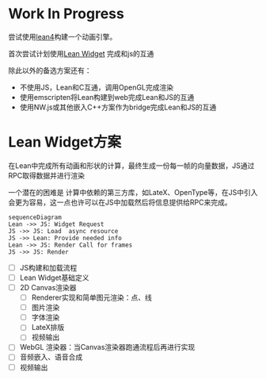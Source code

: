 # Work In Progress

尝试使用[lean4](https://lean-lang.org/)构建一个动画引擎。

首次尝试计划使用[Lean Widget](https://lean-lang.org/lean4/doc/examples/widgets.lean.html) 完成和js的互通

除此以外的备选方案还有：

* 不使用JS，Lean和C互通，调用OpenGL完成渲染
* 使用emscripten将Lean构建到web完成Lean和JS的互通
* 使用NW.js或其他嵌入C++方案作为bridge完成Lean和JS的互通

# Lean Widget方案

在Lean中完成所有动画和形状的计算，最终生成一份每一帧的向量数据，JS通过RPC取得数据并进行渲染

一个潜在的困难是 计算中依赖的第三方库，如LateX、OpenType等，在JS中引入会更为容易，这一点也许可以在JS中加载然后将信息提供给RPC来完成。

```mermaid
sequenceDiagram
Lean ->> JS: Widget Request
JS ->> JS: Load  async resource
JS ->> Lean: Provide needed info
Lean ->> JS: Render Call for frames
JS ->> JS: Render
```

- [ ] JS构建和加载流程
- [ ] Lean Widget基础定义
- [ ] 2D Canvas渲染器
    - [ ] Renderer实现和简单图元渲染：点、线
    - [ ] 图片渲染
    - [ ] 字体渲染
    - [ ] LateX排版
    - [ ] 视频输出
- [ ] WebGL 渲染器：当Canvas渲染器跑通流程后再进行实现
- [ ] 音频嵌入、语音合成
- [ ] 视频输出
